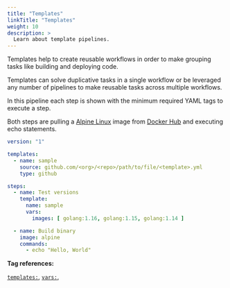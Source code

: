 ```yaml
---
title: "Templates"
linkTitle: "Templates"
weight: 10
description: >
  Learn about template pipelines.
---
```


Templates help to create reusable workflows in order to make grouping tasks like building and deploying code.

Templates can solve duplicative tasks in a single workflow or be leveraged any number of pipelines to make reusable tasks across multiple workflows.

In this pipeline each step is shown with the minimum required YAML tags to execute a step. 

Both steps are pulling a [Alpine Linux](https://alpinelinux.org/) image from [Docker Hub](https://hub.docker.com/) and executing echo statements.  

<!-- section break -->

```yaml
version: "1"

templates:
  - name: sample
    source: github.com/<org>/<repo>/path/to/file/<template>.yml
    type: github

steps:
  - name: Test versions
    template:
      name: sample
      vars:
        images: [ golang:1.16, golang:1.15, golang:1.14 ]

  - name: Build binary
    image: alpine
    commands:
      - echo "Hello, World"        
```

<!-- section break -->

**Tag references:**

[`templates:`](/docs/reference/yaml/templates), [`vars:`](/docs/reference/yaml/steps/#the-template-tag), 